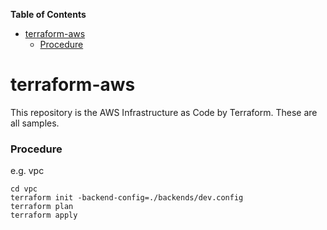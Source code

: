 <!-- START doctoc generated TOC please keep comment here to allow auto update -->
<!-- DON'T EDIT THIS SECTION, INSTEAD RE-RUN doctoc TO UPDATE -->
**Table of Contents**

- [terraform-aws](#terraform-aws)
    - [Procedure](#procedure)

<!-- END doctoc generated TOC please keep comment here to allow auto update -->

# terraform-aws

This repository is the AWS Infrastructure as Code by Terraform. These are all samples.


### Procedure

e.g. vpc
~~~
cd vpc
terraform init -backend-config=./backends/dev.config
terraform plan
terraform apply
~~~

